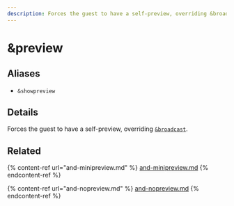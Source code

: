 ```yaml
---
description: Forces the guest to have a self-preview, overriding &broadcast
---
```


# \&preview

## Aliases

* `&showpreview`

## Details

Forces the guest to have a self-preview, overriding [`&broadcast`](../advanced-settings/video-parameters/broadcast.md).

## Related

{% content-ref url="and-minipreview.md" %}
[and-minipreview.md](and-minipreview.md)
{% endcontent-ref %}

{% content-ref url="and-nopreview.md" %}
[and-nopreview.md](and-nopreview.md)
{% endcontent-ref %}
